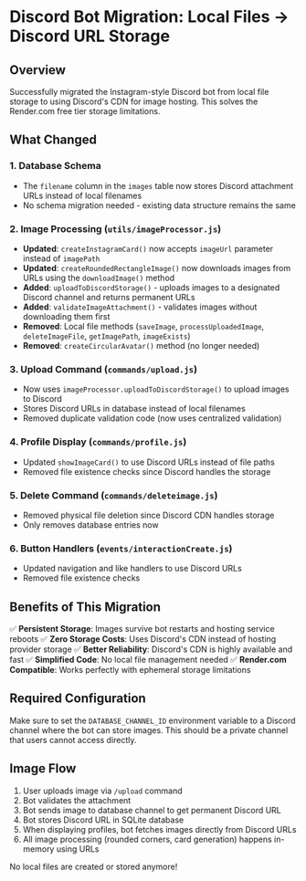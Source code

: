 # Discord Bot Migration: Local Files → Discord URL Storage

## Overview
Successfully migrated the Instagram-style Discord bot from local file storage to using Discord's CDN for image hosting. This solves the Render.com free tier storage limitations.

## What Changed

### 1. Database Schema
- The `filename` column in the `images` table now stores Discord attachment URLs instead of local filenames
- No schema migration needed - existing data structure remains the same

### 2. Image Processing (`utils/imageProcessor.js`)
- **Updated**: `createInstagramCard()` now accepts `imageUrl` parameter instead of `imagePath`
- **Updated**: `createRoundedRectangleImage()` now downloads images from URLs using the `downloadImage()` method
- **Added**: `uploadToDiscordStorage()` - uploads images to a designated Discord channel and returns permanent URLs
- **Added**: `validateImageAttachment()` - validates images without downloading them first
- **Removed**: Local file methods (`saveImage`, `processUploadedImage`, `deleteImageFile`, `getImagePath`, `imageExists`)
- **Removed**: `createCircularAvatar()` method (no longer needed)

### 3. Upload Command (`commands/upload.js`)
- Now uses `imageProcessor.uploadToDiscordStorage()` to upload images to Discord
- Stores Discord URLs in database instead of local filenames
- Removed duplicate validation code (now uses centralized validation)

### 4. Profile Display (`commands/profile.js`)
- Updated `showImageCard()` to use Discord URLs instead of file paths
- Removed file existence checks since Discord handles the storage

### 5. Delete Command (`commands/deleteimage.js`)
- Removed physical file deletion since Discord CDN handles storage
- Only removes database entries now

### 6. Button Handlers (`events/interactionCreate.js`)
- Updated navigation and like handlers to use Discord URLs
- Removed file existence checks

## Benefits of This Migration

✅ **Persistent Storage**: Images survive bot restarts and hosting service reboots
✅ **Zero Storage Costs**: Uses Discord's CDN instead of hosting provider storage
✅ **Better Reliability**: Discord's CDN is highly available and fast
✅ **Simplified Code**: No local file management needed
✅ **Render.com Compatible**: Works perfectly with ephemeral storage limitations

## Required Configuration

Make sure to set the `DATABASE_CHANNEL_ID` environment variable to a Discord channel where the bot can store images. This should be a private channel that users cannot access directly.

## Image Flow

1. User uploads image via `/upload` command
2. Bot validates the attachment
3. Bot sends image to database channel to get permanent Discord URL
4. Bot stores Discord URL in SQLite database
5. When displaying profiles, bot fetches images directly from Discord URLs
6. All image processing (rounded corners, card generation) happens in-memory using URLs

No local files are created or stored anymore!
